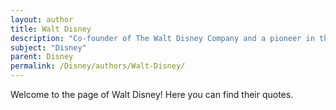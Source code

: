 ```yaml
---
layout: author
title: Walt Disney
description: "Co-founder of The Walt Disney Company and a pioneer in the field of entertainment during the 20th century, known for creating iconic characters like Mickey Mouse and launching Disneyland."
subject: "Disney"
parent: Disney
permalink: /Disney/authors/Walt-Disney/
---
```


Welcome to the page of Walt Disney! Here you can find their quotes.
